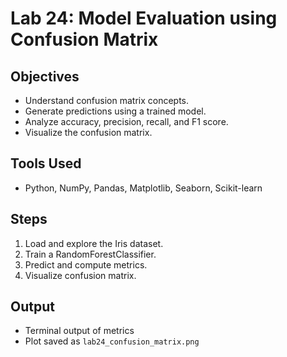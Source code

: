 # Lab 24: Model Evaluation using Confusion Matrix

## Objectives
- Understand confusion matrix concepts.
- Generate predictions using a trained model.
- Analyze accuracy, precision, recall, and F1 score.
- Visualize the confusion matrix.

## Tools Used
- Python, NumPy, Pandas, Matplotlib, Seaborn, Scikit-learn

## Steps
1. Load and explore the Iris dataset.
2. Train a RandomForestClassifier.
3. Predict and compute metrics.
4. Visualize confusion matrix.

## Output
- Terminal output of metrics
- Plot saved as `lab24_confusion_matrix.png`
